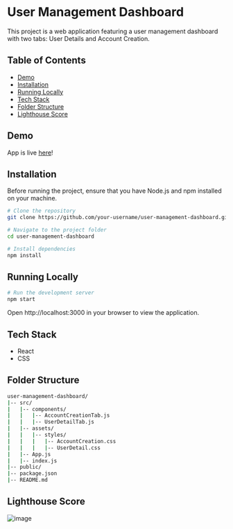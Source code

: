 # User Management Dashboard

This project is a web application featuring a user management dashboard with two tabs: User Details and Account Creation.

## Table of Contents

- [Demo](#demo)
- [Installation](#installation)
- [Running Locally](#running-locally)
- [Tech Stack](#tech-stack)
- [Folder Structure](#folder-structure)
- [Lighthouse Score](#lighthouse-score)

## Demo

App is live [here](https://rasikaghadge.github.io/user-management-dashboard/)!

## Installation

Before running the project, ensure that you have Node.js and npm installed on your machine.

```bash
# Clone the repository
git clone https://github.com/your-username/user-management-dashboard.git

# Navigate to the project folder
cd user-management-dashboard

# Install dependencies
npm install

```

## Running Locally

```bash
# Run the development server
npm start
```
Open http://localhost:3000 in your browser to view the application.

## Tech Stack
- React
- CSS

## Folder Structure

```bash
user-management-dashboard/
|-- src/
|   |-- components/
|   |   |-- AccountCreationTab.js
|   |   |-- UserDetailTab.js
|   |-- assets/
|   |   |-- styles/
|   |   |   |-- AccountCreation.css
|   |   |   |-- UserDetail.css
|   |-- App.js
|   |-- index.js
|-- public/
|-- package.json
|-- README.md
```

## Lighthouse Score
![image](https://github.com/rasikaghadge/user-management-dashboard/assets/90198493/3520f951-925b-494f-b404-327169be608a)
